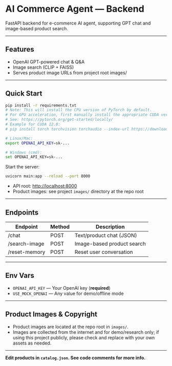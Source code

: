 # AI Commerce Agent — Backend

FastAPI backend for e-commerce AI agent, supporting GPT chat and image-based product search.

---

## Features

- OpenAI GPT-powered chat & Q&A
- Image search (CLIP + FAISS)
- Serves product image URLs from project root images/

---

## Quick Start

```bash
pip install -r requirements.txt
# Note: This will install the CPU version of PyTorch by default.
# For GPU acceleration, first manually install the appropriate CUDA version of PyTorch:
# See: https://pytorch.org/get-started/locally/
# Example for CUDA 12.8:
# pip install torch torchvision torchaudio --index-url https://download.pytorch.org/whl/cu128

# Linux/Mac:
export OPENAI_API_KEY=sk-...

# Windows (cmd):
set OPENAI_API_KEY=sk-...
````

Start the server:

```bash
uvicorn main:app --reload --port 8000
```

* API root: [http://localhost:8000](http://localhost:8000)
* Product images: see project `images/` directory at the repo root

---

## Endpoints

| Endpoint      | Method | Description                |
| ------------- | ------ | -------------------------- |
| /chat         | POST   | Text/product chat (JSON)   |
| /search-image | POST   | Image-based product search |
| /reset-memory | POST   | Reset user conversation    |

---

## Env Vars

* `OPENAI_API_KEY` — Your OpenAI key (**required**)
* `USE_MOCK_OPENAI` — Any value for demo/offline mode

---

## Product Images & Copyright

* Product images are located at the repo root in `images/`.
* Images are collected from the internet and for demo/research only;
  if using this project publicly, please check and replace with your own assets as needed.

---

**Edit products in `catalog.json`.
See code comments for more info.**
